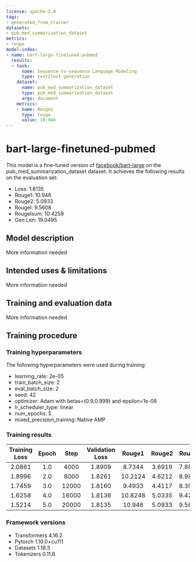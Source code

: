 ```yaml
---
license: apache-2.0
tags:
- generated_from_trainer
datasets:
- pub_med_summarization_dataset
metrics:
- rouge
model-index:
- name: bart-large-finetuned-pubmed
  results:
  - task:
      name: Sequence-to-sequence Language Modeling
      type: text2text-generation
    dataset:
      name: pub_med_summarization_dataset
      type: pub_med_summarization_dataset
      args: document
    metrics:
    - name: Rouge1
      type: rouge
      value: 10.946
---
```


<!-- This model card has been generated automatically according to the information the Trainer had access to. You
should probably proofread and complete it, then remove this comment. -->

# bart-large-finetuned-pubmed

This model is a fine-tuned version of [facebook/bart-large](https://huggingface.co/facebook/bart-large) on the pub_med_summarization_dataset dataset.
It achieves the following results on the evaluation set:
- Loss: 1.8135
- Rouge1: 10.946
- Rouge2: 5.0933
- Rougel: 9.5608
- Rougelsum: 10.4259
- Gen Len: 19.0495

## Model description

More information needed

## Intended uses & limitations

More information needed

## Training and evaluation data

More information needed

## Training procedure

### Training hyperparameters

The following hyperparameters were used during training:
- learning_rate: 2e-05
- train_batch_size: 2
- eval_batch_size: 2
- seed: 42
- optimizer: Adam with betas=(0.9,0.999) and epsilon=1e-08
- lr_scheduler_type: linear
- num_epochs: 5
- mixed_precision_training: Native AMP

### Training results

| Training Loss | Epoch | Step  | Validation Loss | Rouge1  | Rouge2 | Rougel | Rougelsum | Gen Len |
|:-------------:|:-----:|:-----:|:---------------:|:-------:|:------:|:------:|:---------:|:-------:|
| 2.0861        | 1.0   | 4000  | 1.8909          | 8.7344  | 3.6919 | 7.8804 | 8.3305    | 20.0    |
| 1.8996        | 2.0   | 8000  | 1.8261          | 10.2124 | 4.6212 | 8.9842 | 9.7417    | 17.632  |
| 1.7459        | 3.0   | 12000 | 1.8160          | 9.4933  | 4.4117 | 8.3977 | 9.0758    | 16.4775 |
| 1.6258        | 4.0   | 16000 | 1.8136          | 10.8248 | 5.0335 | 9.4286 | 10.3123   | 18.724  |
| 1.5214        | 5.0   | 20000 | 1.8135          | 10.946  | 5.0933 | 9.5608 | 10.4259   | 19.0495 |


### Framework versions

- Transformers 4.16.2
- Pytorch 1.10.0+cu111
- Datasets 1.18.3
- Tokenizers 0.11.6
